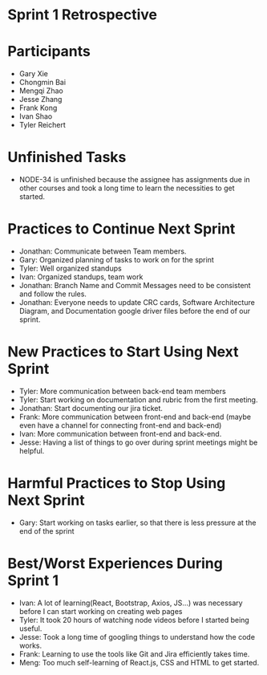 # Sprint 1 Retrospective
# Participants
- Gary Xie
- Chongmin Bai
- Mengqi Zhao
- Jesse Zhang
- Frank Kong
- Ivan Shao
- Tyler Reichert

# Unfinished Tasks
- NODE-34 is unfinished because the assignee has assignments due in other courses and took a long time to learn the necessities to get started.

# Practices to Continue Next Sprint
- Jonathan: Communicate between Team members.
- Gary: Organized planning of tasks to work on for the sprint
- Tyler: Well organized standups
- Ivan: Organized standups, team work
- Jonathan: Branch Name and Commit Messages need to be consistent and follow the rules.
- Jonathan: Everyone needs to update CRC cards, Software Architecture Diagram, and Documentation google driver files before the end of our sprint. 

# New Practices to Start Using Next Sprint
- Tyler: More communication between back-end team members
- Tyler: Start working on documentation and rubric from the first meeting.
- Jonathan: Start documenting our jira ticket.
- Frank: More communication between front-end and back-end (maybe even have a channel for connecting front-end and back-end)
- Ivan: More communication between front-end and back-end.
- Jesse: Having a list of things to go over during sprint meetings might be helpful.

# Harmful Practices to Stop Using Next Sprint
- Gary: Start working on tasks earlier, so that there is less pressure at the end of the sprint

# Best/Worst Experiences During Sprint 1
- Ivan: A lot of learning(React, Bootstrap, Axios, JS...) was necessary before I can start working on creating web pages
- Tyler: It took 20 hours of watching node videos before I started being useful.
- Jesse: Took a long time of googling things to understand how the code works.
- Frank: Learning to use the tools like Git and Jira efficiently takes time.
- Meng: Too much self-learning of React.js, CSS and HTML to get started.
